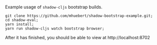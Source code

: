 Example usage of `shadow-cljs` bootstrap builds.

```
git clone https://github.com/mhuebert/shadow-bootstrap-example.git;
cd shadow-eval;
yarn install;
yarn run shadow-cljs watch bootstrap browser;
```

After it has finished, you should be able to view at http://localhost:8702
